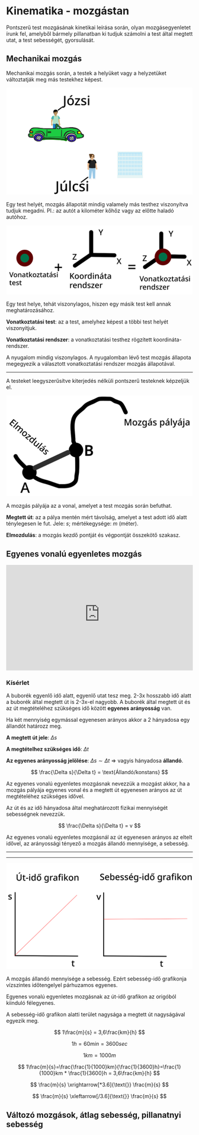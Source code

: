 # Kinematika - mozgástan

Pontszerű test mozgásának kinetikai leírása során, olyan mozgásegyenletet írunk fel, amelyből bármely pillanatban ki tudjuk számolni a test által megtett utat, a test sebességét, gyorsulását.

## Mechanikai mozgás

Mechanikai mozgás során, a testek a helyüket vagy a helyzetüket változtatják meg más testekhez képest.

![Józsi azt hiszi, hogy Julcsi mozog. Julcsi azt hiszi, hogy Józsi mozog](assets/kinematika-relativitas.png)

Egy test helyét, mozgás állapotát mindig valamely más testhez viszonyítva tudjuk megadni.
Pl.: az autót a kilométer kőhőz vagy az előtte haladó autóhoz.

![Vonatkoztatási test + Koordináta rendszer = Vonatkoztatási rendszer](assets/kinematika-vonatkoztatasirendszer.png)

Egy test helye, tehát viszonylagos, hiszen egy másik test kell annak meghatározásához.

**Vonatkoztatási test**: az a test, amelyhez képest a többi test helyét viszonyitjuk.

**Vonatkoztatási rendszer**: a vonatkoztatási testhez rögzített koordináta-rendszer.

A nyugalom mindig viszonylagos. A nyugalomban lévő test mozgás állapota megegyezik a választott vonatkoztatási rendszer mozgás állapotával.

---

A testeket leegyszerűsítve kiterjedés nélküli pontszerű testeknek képzeljük el.

![A mozgás pályája](assets/kinematika-palya.png)

A mozgás pályája az a vonal, amelyet a test mozgás során befuthat.

**Megtett út**: az a pálya mentén mért távolság, amelyet a test adott idő alatt ténylegesen le fut. Jele: $s$; mértékegysége: $m$ (méter).

**Elmozdulás**: a mozgás kezdő pontját és végpontját összekötő szakasz.

## Egyenes vonalú egyenletes mozgás

<div style="padding-bottom: 56.25%; position: relative;"><iframe style="position: absolute; top: 0px; left: 0px; width: 100%; height: 100%;" width="100%" height="100%" src="https://www.youtube-nocookie.com/embed/XCexEmFRqx0" frameborder="0" allow="accelerometer; autoplay; encrypted-media; gyroscope; picture-in-picture; fullscreen"></iframe></div>

### Kísérlet

A buborék egyenlő idő alatt, egyenlő utat tesz meg.
2-3x hosszabb idő alatt a buborék által megtett út is 2-3x-el nagyobb. A buborék által megtett út és az út megtételéhez szükséges idő között **egyenes arányosság** van.

Ha két mennyiség egymással egyenesen arányos akkor a 2 hányadosa egy állandót határozz meg.

**A megtett út jele**: $\Delta s$

**A megtételhez szükséges idő**: $\Delta t$

**Az egyenes arányosság jelölése**: $\Delta s \sim \Delta t$ => vagyis hányadosa **állandó**.

$$
\frac{\Delta s}{\Delta t} = \text{Állandó/konstans}
$$

Az egyenes vonalú egyenletes mozgásnak nevezzük a mozgást akkor, ha a mozgás pályája egyenes vonal és a megtett út egyenesen arányos az út megtételéhez szükséges idővel.

Az út és az idő hányadosa által meghatározott fizikai mennyiségét sebességnek nevezzük.

$$
\frac{\Delta s}{\Delta t} = v
$$

Az egyenes vonalú egyenletes mozgásnál az út egyenesen arányos az eltelt idővel, az arányossági tényező a mozgás állandó mennyisége, a sebesség.

---

---

![Az engyenletes mozgások grafikonja](assets/kinematika-egyenletesgrafikon.png)

A mozgás állandó mennyisége a sebesség. Ezért sebesség-idő grafikonja vízszintes időtengelyel párhuzamos egyenes.

Egyenes vonalú egyenletes mozgásnak az út-idő grafikon az origóból kiinduló félegyenes.

A sebesség-idő grafikon alatti terület nagysága a megtett út nagyságával egyezik meg.

$$
1\frac{m}{s} = 3,6\frac{km}{h}
$$

$$
1h=60min=3600sec
$$

$$
1km=1000m
$$

$$
1\frac{m}{s}=\frac{\frac{1}{1000}km}{\frac{1}{3600}h}=\frac{1}{1000}km * \frac{1}{3600}h = 3,6\frac{km}{h}
$$

$$
\frac{m}{s} \xrightarrow[*3.6]{\text{}} \frac{m}{s}
$$

$$
\frac{m}{s} \xleftarrow[/3.6]{\text{}} \frac{m}{s}
$$

## Változó mozgások, átlag sebesség, pillanatnyi sebesség
